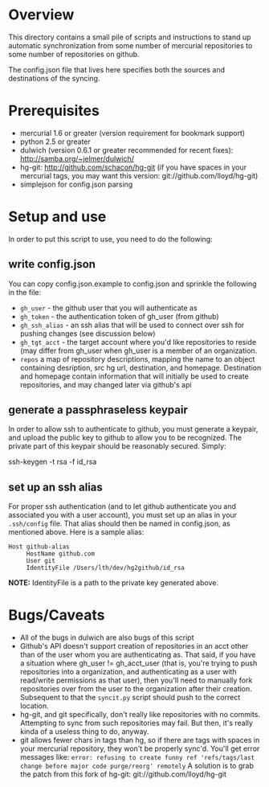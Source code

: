 # Overview

This directory contains a small pile of scripts and instructions to 
stand up automatic synchronization from some number of mercurial
repositories to some number of repositories on github.

The config.json file that lives here specifies both the sources and 
destinations of the syncing.

# Prerequisites

* mercurial 1.6 or greater (version requirement for bookmark support)
* python 2.5 or greater
* dulwich (version 0.6.1 or greater recommended for recent fixes):
  http://samba.org/~jelmer/dulwich/
* hg-git: http://github.com/schacon/hg-git
  (if you have spaces in your mercurial tags, you may want this version:
   git://github.com/lloyd/hg-git)
* simplejson for config.json parsing

# Setup and use

In order to put this script to use, you need to do the following:

## write config.json

You can copy config.json.example to config.json and sprinkle the following
in the file:

* `gh_user` - the github user that you will authenticate as
* `gh_token` - the authentication token of gh_user (from github)
* `gh_ssh_alias` - an ssh alias that will be used to connect over ssh for
  pushing changes (see discussion below)
* `gh_tgt_acct` - the target account where you'd like repositories to
  reside (may differ from gh_user when gh_user is a member of an organization.
* `repos` a map of repository descriptions, mapping the name to an object
   containing desription, src hg url, destination, and homepage.  Destination
   and homepage contain information that will initially be used to create repositories,
   and may changed later via github's api

## generate a passphraseless keypair

In order to allow ssh to authenticate to github, you must generate a keypair, and 
upload the public key to github to allow you to be recognized.  The private part
of this keypair should be reasonably secured.  Simply:

   ssh-keygen -t rsa -f id_rsa

## set up an ssh alias

For proper ssh authentication (and to let github authenticate you and associated
you with a user account), you must set up an alias in your `.ssh/config` file.  That
alias should then be named in config.json, as mentioned above.  Here is a sample
alias:

    Host github-alias
         HostName github.com
         User git
         IdentityFile /Users/lth/dev/hg2github/id_rsa

**NOTE:** IdentityFile is a path to the private key generated above.

# Bugs/Caveats

* All of the bugs in dulwich are also bugs of this script
* Github's API doesn't support creation of repositories in an acct other than of the
  user whom you are authenticating as.  That said, if you have a situation where
  gh_user != gh_acct_user (that is, you're trying to push repositories into a organization,
  and authenticating as a user with read/write permissions as that user), then you'll
  need to manually fork repositories over from the user to the organization after
  their creation.  Subsequent to that the `syncit.py` script should push to the correct
  location.
* hg-git, and git specifically, don't really like repositories with no commits.  Attempting
  to sync from such repositories may fail.  But then, it's really kinda of a useless thing to
  do, anyway. 
* git allows fewer chars in tags than hg, so if there are tags with spaces in your mercurial
  repository, they won't be properly sync'd.  You'll get error messages like:
  `error: refusing to create funny ref 'refs/tags/last change before major code purge/reorg' remotely`
  A solution is to grab the patch from this fork of hg-git:
  git://github.com/lloyd/hg-git
